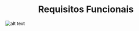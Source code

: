 <h1 align="center">
  Requisitos Funcionais
</h1>

<a size="50%"> ![alt text](https://github.com/silvestredavi/bertoti/blob/main/Requisitos%20Funcionais%20e%20N%C3%A3o-Funcionais/Requisitos%20Funcionais%20(funcionalidades)/Ex.Microsoft_Teams.png)
</a>
